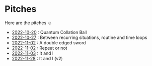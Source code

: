 # Pitches

Here are the pitches ☺

- [2022-10-20](./2022-10-20-pitch.md) : Quantum Collation Ball
- [2022-10-27](./2022-10-27-pitch.md) : Between recurring situations, routine and time loops
- [2022-11-02](./2022-11-02-pitch.md) : A double edged sword
- [2022-11-02](./2022-11-02-pitch-2.md) : Repeat or not
- [2022-11-03](./2022-11-03-pitch.md) : It and I
- [2022-11-28](./2022-11-28-pitch.md) : It and I (v2)
